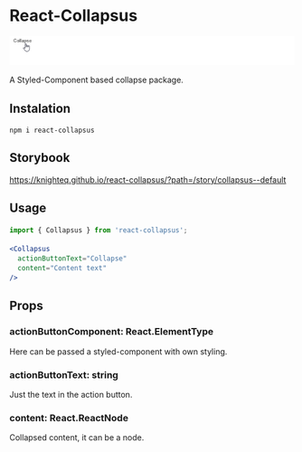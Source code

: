 # React-Collapsus

![Example](collapse.gif)

A Styled-Component based collapse package.


## Instalation

```
npm i react-collapsus
```

## Storybook

https://knighteq.github.io/react-collapsus/?path=/story/collapsus--default

## Usage

```jsx
import { Collapsus } from 'react-collapsus';

<Collapsus 
  actionButtonText="Collapse"
  content="Content text" 
/>
```

## Props

### actionButtonComponent: React.ElementType

Here can be passed a styled-component with own styling.

### actionButtonText: string

Just the text in the action button.

### content: React.ReactNode

Collapsed content, it can be a node.
